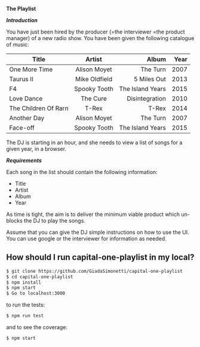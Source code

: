 **The Playlist**

**_Introduction_**

You have just been hired by the producer (=the interviewer =the product manager) of a new radio show.
You have been given the following catalogue of music:


| Title      | Artist         | Album  | Year |
| ------------- |:-------------:| -----:| ------:|
| One More Time | Alison Moyet | The Turn | 2007 |
| Taurus II | Mike Oldfield | 5 Miles Out | 2013 |
| F4 | Spooky Tooth | The Island Years | 2015 |
| Love Dance | The Cure | Disintegration | 2010 |
| The Children Of Rarn | T-Rex | T-Rex | 2014 |
| Another Day | Alison Moyet | The Turn | 2007 |
| Face-off | Spooky Tooth | The Island Years | 2015 |


The DJ is starting in an hour, and she needs to view a list of songs for a given year, in a browser.

**_Requirements_**

Each song in the list should contain the following information:
- Title
- Artist
- Album
- Year

As time is tight, the aim is to deliver the minimum viable product which un-blocks the DJ to play the songs.

Assume that you can give the DJ simple instructions on how to use the UI. You can use google or the interviewer for information as needed.

## How should I run capital-one-playlist in my local?

```sh
$ git clone https://github.com/GiadaSimonetti/capital-one-playlist
$ cd capital-one-playlist
$ npm install
$ npm start
$ Go to localhost:3000
```

to run the tests:

```sh
$ npm run test
```

and to see the coverage:

```sh
$ npm start
```
